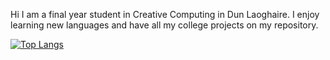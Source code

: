 Hi I am a final year student in Creative Computing in Dun Laoghaire. I enjoy learning new languages and have all my college projects on my repository.

[![Top Langs](https://github-readme-stats.vercel.app/api/top-langs/?username=clareob5)](https://github.com/clareob5/github-readme-stats)
